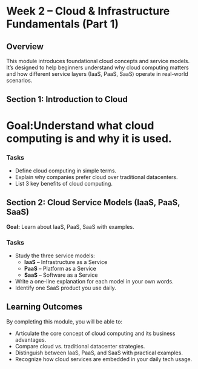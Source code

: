 # Week 2 – Cloud & Infrastructure Fundamentals (Part 1)

## Overview

This module introduces foundational cloud concepts and service models. It’s designed to help beginners understand why cloud computing matters and how different service layers (IaaS, PaaS, SaaS) operate in real-world scenarios.



## Section 1: Introduction to Cloud

# Goal:Understand what cloud computing is and why it is used.

### Tasks

- Define cloud computing in simple terms.
- Explain why companies prefer cloud over traditional datacenters.
- List 3 key benefits of cloud computing.



## Section 2: Cloud Service Models (IaaS, PaaS, SaaS)

**Goal:** Learn about IaaS, PaaS, SaaS with examples.

### Tasks
- Study the three service models:
  - **IaaS** – Infrastructure as a Service
  - **PaaS** – Platform as a Service
  - **SaaS** – Software as a Service
- Write a one-line explanation for each model in your own words.
- Identify one SaaS product you use daily.



## Learning Outcomes

By completing this module, you will be able to:
- Articulate the core concept of cloud computing and its business advantages.
- Compare cloud vs. traditional datacenter strategies.
- Distinguish between IaaS, PaaS, and SaaS with practical examples.
- Recognize how cloud services are embedded in your daily tech usage.


